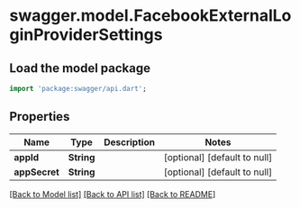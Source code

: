 # swagger.model.FacebookExternalLoginProviderSettings

## Load the model package
```dart
import 'package:swagger/api.dart';
```

## Properties
Name | Type | Description | Notes
------------ | ------------- | ------------- | -------------
**appId** | **String** |  | [optional] [default to null]
**appSecret** | **String** |  | [optional] [default to null]

[[Back to Model list]](../README.md#documentation-for-models) [[Back to API list]](../README.md#documentation-for-api-endpoints) [[Back to README]](../README.md)



